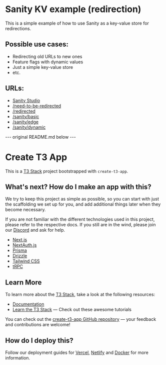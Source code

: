 # Sanity KV example (redirection)

This is a simple example of how to use Sanity as a key-value store for redirections.

## Possible use cases:
- Redirecting old URLs to new ones
- Feature flags with dynamic values
- Just a simple key-value store
- etc.

## URLs:
- [Sanity Studio](http://localhost:3000/studio)
- [/need-to-be-redirected](http://localhost:3000/need-to-be-redirected)
- [/redirected](http://localhost:3000/redirected)
- [/sanity/basic](http://localhost:3000/api/sanity/basic?key=/need-to-be-redirected)
- [/sanity/edge](http://localhost:3000/api/sanity/edge?key=/need-to-be-redirected)
- [/sanity/dynamic](http://localhost:3000/api/sanity/dynamic?key=/need-to-be-redirected)

--- original README.md below ---
# Create T3 App

This is a [T3 Stack](https://create.t3.gg/) project bootstrapped with `create-t3-app`.

## What's next? How do I make an app with this?

We try to keep this project as simple as possible, so you can start with just the scaffolding we set up for you, and add additional things later when they become necessary.

If you are not familiar with the different technologies used in this project, please refer to the respective docs. If you still are in the wind, please join our [Discord](https://t3.gg/discord) and ask for help.

- [Next.js](https://nextjs.org)
- [NextAuth.js](https://next-auth.js.org)
- [Prisma](https://prisma.io)
- [Drizzle](https://orm.drizzle.team)
- [Tailwind CSS](https://tailwindcss.com)
- [tRPC](https://trpc.io)

## Learn More

To learn more about the [T3 Stack](https://create.t3.gg/), take a look at the following resources:

- [Documentation](https://create.t3.gg/)
- [Learn the T3 Stack](https://create.t3.gg/en/faq#what-learning-resources-are-currently-available) — Check out these awesome tutorials

You can check out the [create-t3-app GitHub repository](https://github.com/t3-oss/create-t3-app) — your feedback and contributions are welcome!

## How do I deploy this?

Follow our deployment guides for [Vercel](https://create.t3.gg/en/deployment/vercel), [Netlify](https://create.t3.gg/en/deployment/netlify) and [Docker](https://create.t3.gg/en/deployment/docker) for more information.
